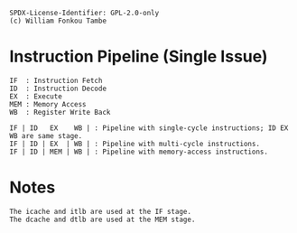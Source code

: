 	SPDX-License-Identifier: GPL-2.0-only
	(c) William Fonkou Tambe

# Instruction Pipeline (Single Issue)

	IF  : Instruction Fetch
	ID  : Instruction Decode
	EX  : Execute
	MEM : Memory Access
	WB  : Register Write Back

	IF | ID   EX    WB | : Pipeline with single-cycle instructions; ID EX WB are same stage.
	IF | ID | EX  | WB | : Pipeline with multi-cycle instructions.
	IF | ID | MEM | WB | : Pipeline with memory-access instructions.

# Notes

	The icache and itlb are used at the IF stage.
	The dcache and dtlb are used at the MEM stage.
